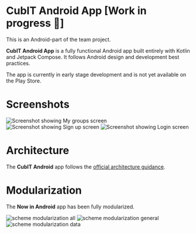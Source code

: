 CubIT Android App [Work in progress 🚧]
==================

This is an Android-part of the team project.

**CubIT Android App** is a fully functional Android app built entirely with Kotlin and Jetpack Compose. 
It follows Android design and development best practices.

The app is currently in early stage development and is not yet available on the Play Store.

# Screenshots

![Screenshot showing My groups screen](docs/photo_CubIT_My_groups.jpg "Screenshot showing For You screen") 
![Screenshot showing Sign up screen](docs/photo_CubIT_sign_up.jpg "Screenshot showing Sign up screen") 
![Screenshot showing Login screen](docs/photo_CubIT_login.jpg "Screenshot showing Login screen")

# Architecture

The **CubIT Android** app follows the
[official architecture guidance](https://developer.android.com/topic/architecture).

# Modularization

The **Now in Android** app has been fully modularized.

![scheme modularization all](docs/modularization-all.png "scheme modularization all") 
![scheme modularization general](docs/modularization_general.png "scheme modularization general") 
![scheme modularization data](docs/modularizatoin_data.png "scheme modularization data")